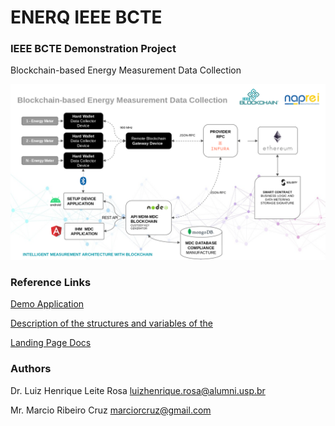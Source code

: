 # ENERQ IEEE BCTE


### IEEE BCTE Demonstration Project

Blockchain-based Energy Measurement Data Collection

![Project MAP](img/imageieee.png)

### Reference Links
[Demo Application](http://www.naprei.prp.usp.br:3000)

[Description of the structures and variables of the](docs/Description%20of%20the%20structures%20and%20variables%20of%20the%20.docx)

[Landing Page Docs](https://app-enerq-ieee-btce.vercel.app/)

### Authors

Dr. Luiz Henrique Leite Rosa
luizhenrique.rosa@alumni.usp.br

Mr. Marcio Ribeiro Cruz
marciorcruz@gmail.com


